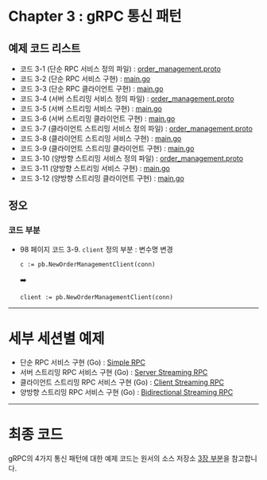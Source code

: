 # Chapter 3 : gRPC 통신 패턴

## 예제 코드 리스트
- 코드 3-1 (단순 RPC 서비스 정의 파일) : [order_management.proto](01-SimpleRPC/order_management.proto)
- 코드 3-2 (단순 RPC 서비스 구현) : [main.go](01-SimpleRPC/ordermgt/service/server/main.go)
- 코드 3-3 (단순 RPC 클라이언트 구현) : [main.go](01-SimpleRPC/ordermgt/client/main.go)
- 코드 3-4 (서버 스트리밍 서비스 정의 파일) : [order_management.proto](02-ServerStreamingRPC/order_management.proto)
- 코드 3-5 (서버 스트리밍 서비스 구현) : [main.go](02-ServerStreamingRPC/ordermgt/service/server/main.go)
- 코드 3-6 (서버 스트리밍 클라이언트 구현) : [main.go](02-ServerStreamingRPC/ordermgt/client/main.go)
- 코드 3-7 (클라이언트 스트리밍 서비스 정의 파일) : [order_management.proto](03-ClientStreamingRPC/order_management.proto)
- 코드 3-8 (클라이언트 스트리밍 서비스 구현) : [main.go](03-ClientStreamingRPC/ordermgt/service/server/main.go)
- 코드 3-9 (클라이언트 스트리밍 클라이언트 구현) : [main.go](03-ClientStreamingRPC/ordermgt/client/main.go)
- 코드 3-10 (양방향 스트리밍 서비스 정의 파일) : [order_management.proto](04-BidirectionalStreamingRPC/order_management.proto)
- 코드 3-11 (양방향 스트리밍 서비스 구현) : [main.go](04-BidirectionalStreamingRPC/ordermgt/service/server/main.go)
- 코드 3-12 (양방향 스트리밍 클라이언트 구현) : [main.go](04-BidirectionalStreamingRPC/ordermgt/client/main.go)

## 정오
### 코드 부분
- 98 페이지 코드 3-9. `client` 정의 부분 : 변수명 변경
    ```
    c := pb.NewOrderManagementClient(conn)
    ```
    :arrow_right:
    ```
    client := pb.NewOrderManagementClient(conn)
    ```

---
# 세부 세션별 예제

* 단순 RPC 서비스 구현 (Go) : [Simple RPC](./01-SimpleRPC)
* 서버 스트리밍 RPC 서비스 구현 (Go) : [Server Streaming RPC](./02-ServerStreamingRPC)
* 클라이언트 스트리밍 RPC 서비스 구현 (Go) : [Client Streaming RPC](./03-ClientStreamingRPC)
* 양방향 스트리밍 RPC 서비스 구현 (Go) : [Bidirectional Streaming RPC](./03-BidirectionalStreamingRPC)

---
# 최종 코드

gRPC의 4가지 통신 패턴에 대한 예제 코드는 원서의 소스 저장소 [3장 부분](https://github.com/grpc-up-and-running/samples/tree/master/ch03)을 참고합니다.
